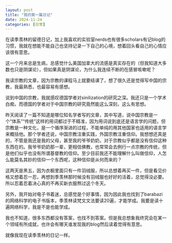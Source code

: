 ```yaml
---
layout: post
title: "我的第一篇日记"
date: 2024-11-24
categories: [日常]
---
```

在读季羡林的留德日记，加上我喜欢的实验室nerds也有很多scholars有记blog的习惯，我就在想能不能自己也坚持记录一下自己的心境，想着回头看自己的心情应该很有意思。

这一个月来总是生病，总感觉什么美国加拿大的流感是真实存在的（但我知道大多数也只是阴谋论），但如果真是阴谋论，为什么我连续不断的在感冒咳嗽呢？

我读宗教的文章，因为宗教的课程马上就要结课了，想了很久还是觉得写中国的宗教，我最熟悉，也最容易有感想。

说到中国的宗教，我就感叹德国学者对sinilization的研究之深。我还只是一个学术白痴，而德国的学者对于中国宗教的研究竟然能这么深刻，这么有思想。

昨天阅读了一篇不知道是哪位知名学者写的文章，其中写道，说中国宗教是一个“体系”“传统”这样的用词都过于不精准，因为用词说到底还是语言学的问题，但宗教是一种文化，是一个循序渐进的过程，不能单纯的用其他国家也适用的语言学来概括他。那个学者还说，中国宗教注重实践，外国宗教注重信仰。我想想还真是的，不管是我还是我的父母，甚至我的爷爷奶奶，对于宗教似乎都是没有信仰这种东西在的。我爷爷奶奶那一辈，更相信佛教，也常常会去例行一点宗教的传统，但是他们似乎也没有所谓基督教的信仰。至少目前我还不能理解什么叫做信仰，人怎么能莫名其妙的信仰一个东西呢，这种信仰是从何而来的？

这两天是黑五，因为衣橱里面只有一件羽绒服，所以总想着再买一件，但是看见价格又想着忍一忍，再想到季羡林那时候没有羽绒服也好好的活着，总觉得没必要。所以忍着忍着决心真的不再买新衣服熬过这个冬天。

另外，我开始对电子书着迷，总感觉是个好事情，因为因此我也找到了barabazi的网络科学的电子书版本，季羡林读梵文文法要读20遍，才能学成。我要是读十遍网络科学，我是不是也能学成。

我也不知道，很多东西都没有答案，也找不到答案。但是我总想象我终究会在某一个领域有所成就，也许会有哪天谁发现我的blog然后读着觉得有意思。

就像我现在读季羡林的日记一样。

